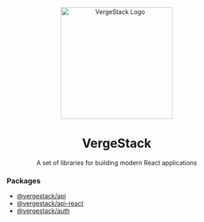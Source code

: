 <div align="center">
  <img width="256" alt="VergeStack Logo" src="https://github.com/user-attachments/assets/ab89a90a-d1e4-4f35-9ba2-ee61ced02218">


  <h1>VergeStack</h1>
  <p>A set of libraries for building modern React applications</p>
</div>

### Packages
- [@vergestack/api](https://www.npmjs.com/package/@vergestack/api)
- [@vergestack/api-react](https://www.npmjs.com/package/@vergestack/api-react)
- [@vergestack/auth](https://www.npmjs.com/package/@vergestack/auth)
